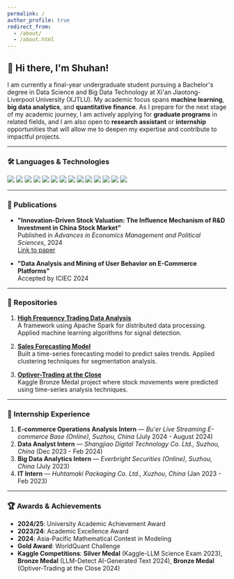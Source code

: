 ```yaml
---
permalink: /
author_profile: true
redirect_from: 
  - /about/
  - /about.html
---
```






## 👋 Hi there, I'm Shuhan!  
I am currently a final-year undergraduate student pursuing a Bachelor's degree in Data Science and Big Data Technology at Xi'an Jiaotong-Liverpool University (XJTLU). My academic focus spans **machine learning**, **big data analytics**, and **quantitative finance**. As I prepare for the next stage of my academic journey, I am actively applying for **graduate programs** in related fields, and I am also open to **research assistant** or **internship** opportunities that will allow me to deepen my expertise and contribute to impactful projects.

---

### 🛠 Languages & Technologies

<p align="left">
  <img src="https://img.shields.io/badge/Python-3776AB?style=for-the-badge&logo=python&logoColor=white" />
  <img src="https://img.shields.io/badge/SQL-4479A1?style=for-the-badge&logo=postgresql&logoColor=white" />
  <img src="https://img.shields.io/badge/R-276DC3?style=for-the-badge&logo=r&logoColor=white" />
  <img src="https://img.shields.io/badge/MATLAB-0076A8?style=for-the-badge&logo=mathworks&logoColor=white" />
  <img src="https://img.shields.io/badge/C++-00599C?style=for-the-badge&logo=cplusplus&logoColor=white" />
  <img src="https://img.shields.io/badge/Java-007396?style=for-the-badge&logo=java&logoColor=white" />
  <img src="https://img.shields.io/badge/Tableau-E97627?style=for-the-badge&logo=tableau&logoColor=white" />
  <img src="https://img.shields.io/badge/Apache%20Spark-E25A1C?style=for-the-badge&logo=apachespark&logoColor=white" />
  <img src="https://img.shields.io/badge/PowerBI-F2C811?style=for-the-badge&logo=powerbi&logoColor=white" />
  <img src="https://img.shields.io/badge/LaTeX-008080?style=for-the-badge&logo=latex&logoColor=white" />
  <img src="https://img.shields.io/badge/Scikit--Learn-F7931E?style=for-the-badge&logo=scikitlearn&logoColor=white" />
  <img src="https://img.shields.io/badge/TensorFlow-FF6F00?style=for-the-badge&logo=tensorflow&logoColor=white" />
  <img src="https://img.shields.io/badge/Docker-2496ED?style=for-the-badge&logo=docker&logoColor=white" />
  <img src="https://img.shields.io/badge/Hadoop-66CCFF?style=for-the-badge&logo=apachehadoop&logoColor=white" />
</p>

---

### 📝 Publications

- **"Innovation-Driven Stock Valuation: The Influence Mechanism of R&D Investment in China Stock Market"**  
  Published in *Advances in Economics Management and Political Sciences*, 2024  
  [Link to paper](https://www.ewadirect.com/proceedings/aemps/article/view/12138)

- **"Data Analysis and Mining of User Behavior on E-Commerce Platforms"**  
  Accepted by ICIEC 2024

---

### 📂 Repositories

1. **[High Frequency Trading Data Analysis](https://github.com/your-username/repo-name)**  
   A framework using Apache Spark for distributed data processing. Applied machine learning algorithms for signal detection.

2. **[Sales Forecasting Model](https://github.com/your-username/repo-name)**  
   Built a time-series forecasting model to predict sales trends. Applied clustering techniques for segmentation analysis.

3. **[Optiver-Trading at the Close](https://github.com/your-username/repo-name)**  
   Kaggle Bronze Medal project where stock movements were predicted using time-series analysis techniques.



---

### 💼 Internship Experience

1. **E-commerce Operations Analysis Intern** — *Bu'er Live Streaming E-commerce Base (Online), Suzhou, China* (July 2024 - August 2024)  
2. **Data Analyst Intern** — *Shangjiao Digital Technology Co. Ltd., Suzhou, China* (Dec 2023 - Feb 2024)  
3. **Big Data Analytics Intern** — *Everbright Securities (Online), Suzhou, China* (July 2023)  
4. **IT Intern** — *Huhtamaki Packaging Co. Ltd., Xuzhou, China* (Jan 2023 - Feb 2023)

---

### 🏆 Awards & Achievements

- **2024/25**: University Academic Achievement Award  
- **2023/24**: Academic Excellence Award  
- **2024**: Asia-Pacific Mathematical Contest in Modeling
- **Gold Award**: WorldQuant Challenge  
- **Kaggle Competitions**: **Silver Medal** (Kaggle-LLM Science Exam 2023), **Bronze Medal** (LLM-Detect AI-Generated Text 2024), **Bronze Medal** (Optiver-Trading at the Close 2024)




